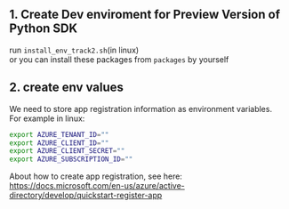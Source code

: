 ## 1. Create Dev enviroment for Preview Version of Python SDK
run `install_env_track2.sh`(in linux)   
or you can install these packages from `packages` by yourself

## 2. create env values
We need to store app registration information as environment variables.   
For example in linux:
```bash
export AZURE_TENANT_ID=""
export AZURE_CLIENT_ID=""
export AZURE_CLIENT_SECRET=""
export AZURE_SUBSCRIPTION_ID=""
```
About how to create app registration, see here: https://docs.microsoft.com/en-us/azure/active-directory/develop/quickstart-register-app

